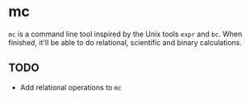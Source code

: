 # mc

`mc` is a command line tool inspired by the Unix tools `expr` and `bc`. When
finished, it'll be able to do relational, scientific and binary calculations.

## TODO

- Add relational operations to `mc`
